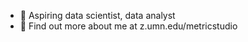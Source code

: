- 👋 Aspiring data scientist, data analyst
- 👀 Find out more about me at z.umn.edu/metricstudio

<!---
jiehwan94/jiehwan94 is a ✨ special ✨ repository because its `README.md` (this file) appears on your GitHub profile.
You can click the Preview link to take a look at your changes.
--->
